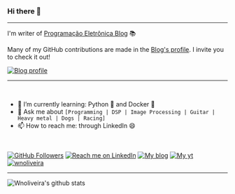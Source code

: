 ### Hi there 👋

** **

I'm writer of [Programação Eletrônica Blog](https://programacaoeletronica.wordpress.com/) 📚 

Many of my GitHub contributions are made in the [Blog's profile](https://github.com/programacao-eletronica). I invite you to check it out!
 

[![Blog profile](https://avatars.githubusercontent.com/u/93890854?s=200&v=4)](https://programacaoeletronica.wordpress.com/)

** ** 

<br /> 

- 🌱 I’m currently learning: Python :snake: and Docker :whale2:
- 💬 Ask me about `[Programming | DSP | Image Processing | Guitar | Heavy metal | Dogs | Racing]`
- 📫 How to reach me: through LinkedIn 😄

<br /> 

[![GitHub Followers](https://img.shields.io/github/followers/wnoliveira?style=social)](https://github.com/wnoliveira) [![Reach me on LinkedIn](https://img.shields.io/badge/LinkedIn--_.svg?style=social&logo=linkedin&link=http:///www.linkedin.com/in/wenderson-oliveira/)](https://www.linkedin.com/in/wenderson-oliveira/) [![My blog](https://img.shields.io/badge/blog--_.svg?style=social&logo=wordpress)](https://programacaoeletronica.wordpress.com/) [![My yt](https://img.shields.io/badge/YouTube--_.svg?style=social&logo=youtube)](https://youtube.com/@programacaoeletronica) <a href="https://visitor-badge.glitch.me/badge?page_id=wnoliveira"> <img alt="wnoliveira" src="https://visitor-badge.glitch.me/badge?page_id=wnoliveira"> </a>



** **


![Wnoliveira's github stats](https://github-readme-stats.vercel.app/api?username=wnoliveira&show_icons=true) 



